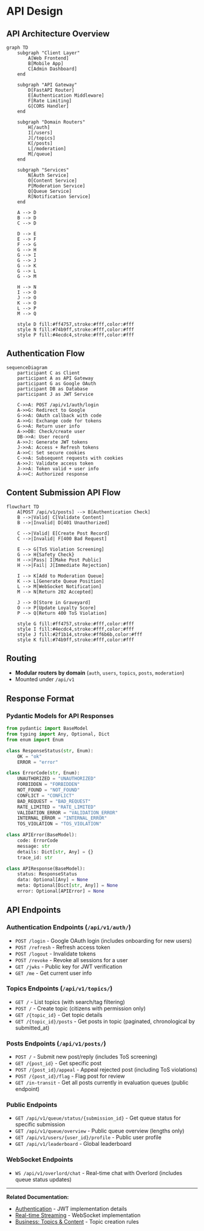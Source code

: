 # API Design

## API Architecture Overview

```mermaid
graph TD
    subgraph "Client Layer"
        A[Web Frontend]
        B[Mobile App]
        C[Admin Dashboard]
    end
    
    subgraph "API Gateway"
        D[FastAPI Router]
        E[Authentication Middleware]
        F[Rate Limiting]
        G[CORS Handler]
    end
    
    subgraph "Domain Routers"
        H[/auth]
        I[/users]
        J[/topics]
        K[/posts]
        L[/moderation]
        M[/queue]
    end
    
    subgraph "Services"
        N[Auth Service]
        O[Content Service]
        P[Moderation Service]
        Q[Queue Service]
        R[Notification Service]
    end
    
    A --> D
    B --> D
    C --> D
    
    D --> E
    E --> F
    F --> G
    G --> H
    G --> I
    G --> J
    G --> K
    G --> L
    G --> M
    
    H --> N
    I --> O
    J --> O
    K --> O
    L --> P
    M --> Q
    
    style D fill:#ff4757,stroke:#fff,color:#fff
    style N fill:#74b9ff,stroke:#fff,color:#fff
    style P fill:#4ecdc4,stroke:#fff,color:#fff
```

## Authentication Flow

```mermaid
sequenceDiagram
    participant C as Client
    participant A as API Gateway
    participant G as Google OAuth
    participant DB as Database
    participant J as JWT Service
    
    C->>A: POST /api/v1/auth/login
    A->>G: Redirect to Google
    G->>A: OAuth callback with code
    A->>G: Exchange code for tokens
    G->>A: Return user info
    A->>DB: Check/create user
    DB->>A: User record
    A->>J: Generate JWT tokens
    J->>A: Access + Refresh tokens
    A->>C: Set secure cookies
    C->>A: Subsequent requests with cookies
    A->>J: Validate access token
    J->>A: Token valid + user info
    A->>C: Authorized response
```

## Content Submission API Flow

```mermaid
flowchart TD
    A[POST /api/v1/posts] --> B[Authentication Check]
    B -->|Valid| C[Validate Content]
    B -->|Invalid| D[401 Unauthorized]
    
    C -->|Valid| E[Create Post Record]
    C -->|Invalid| F[400 Bad Request]
    
    E --> G[ToS Violation Screening]
    G --> H{Safety Check}
    H -->|Pass| I[Make Post Public]
    H -->|Fail| J[Immediate Rejection]
    
    I --> K[Add to Moderation Queue]
    K --> L[Generate Queue Position]
    L --> M[WebSocket Notification]
    M --> N[Return 202 Accepted]
    
    J --> O[Store in Graveyard]
    O --> P[Update Loyalty Score]
    P --> Q[Return 400 ToS Violation]
    
    style G fill:#ff4757,stroke:#fff,color:#fff
    style I fill:#4ecdc4,stroke:#fff,color:#fff
    style J fill:#2f1b14,stroke:#ff6b6b,color:#fff
    style K fill:#74b9ff,stroke:#fff,color:#fff
```

## Routing

- **Modular routers by domain** (`auth`, `users`, `topics`, `posts`, `moderation`)
- Mounted under `/api/v1`

## Response Format

### Pydantic Models for API Responses

```python
from pydantic import BaseModel
from typing import Any, Optional, Dict
from enum import Enum

class ResponseStatus(str, Enum):
    OK = "ok"
    ERROR = "error"

class ErrorCode(str, Enum):
    UNAUTHORIZED = "UNAUTHORIZED"
    FORBIDDEN = "FORBIDDEN"
    NOT_FOUND = "NOT_FOUND"
    CONFLICT = "CONFLICT"
    BAD_REQUEST = "BAD_REQUEST"
    RATE_LIMITED = "RATE_LIMITED"
    VALIDATION_ERROR = "VALIDATION_ERROR"
    INTERNAL_ERROR = "INTERNAL_ERROR"
    TOS_VIOLATION = "TOS_VIOLATION"

class APIError(BaseModel):
    code: ErrorCode
    message: str
    details: Dict[str, Any] = {}
    trace_id: str

class APIResponse(BaseModel):
    status: ResponseStatus
    data: Optional[Any] = None
    meta: Optional[Dict[str, Any]] = None
    error: Optional[APIError] = None
```

## API Endpoints

### Authentication Endpoints (`/api/v1/auth/`)

- `POST /login` - Google OAuth login (includes onboarding for new users)
- `POST /refresh` - Refresh access token
- `POST /logout` - Invalidate tokens
- `POST /revoke` - Revoke all sessions for a user
- `GET /jwks` - Public key for JWT verification
- `GET /me` - Get current user info

### Topics Endpoints (`/api/v1/topics/`)

- `GET /` - List topics (with search/tag filtering)
- `POST /` - Create topic (citizens with permission only)
- `GET /{topic_id}` - Get topic details
- `GET /{topic_id}/posts` - Get posts in topic (paginated, chronological by submitted_at)

### Posts Endpoints (`/api/v1/posts/`)

- `POST /` - Submit new post/reply (includes ToS screening)
- `GET /{post_id}` - Get specific post
- `POST /{post_id}/appeal` - Appeal rejected post (including ToS violations)
- `POST /{post_id}/flag` - Flag post for review
- `GET /in-transit` - Get all posts currently in evaluation queues (public endpoint)

### Public Endpoints

- `GET /api/v1/queue/status/{submission_id}` - Get queue status for specific submission
- `GET /api/v1/queue/overview` - Public queue overview (lengths only)
- `GET /api/v1/users/{user_id}/profile` - Public user profile
- `GET /api/v1/leaderboard` - Global leaderboard

### WebSocket Endpoints

- `WS /api/v1/overlord/chat` - Real-time chat with Overlord (includes queue status updates)

---

**Related Documentation:**
- [Authentication](./03-authentication.md) - JWT implementation details
- [Real-time Streaming](./06-realtime-streaming.md) - WebSocket implementation
- [Business: Topics & Content](../business-requirements/06-topics-content.md) - Topic creation rules
